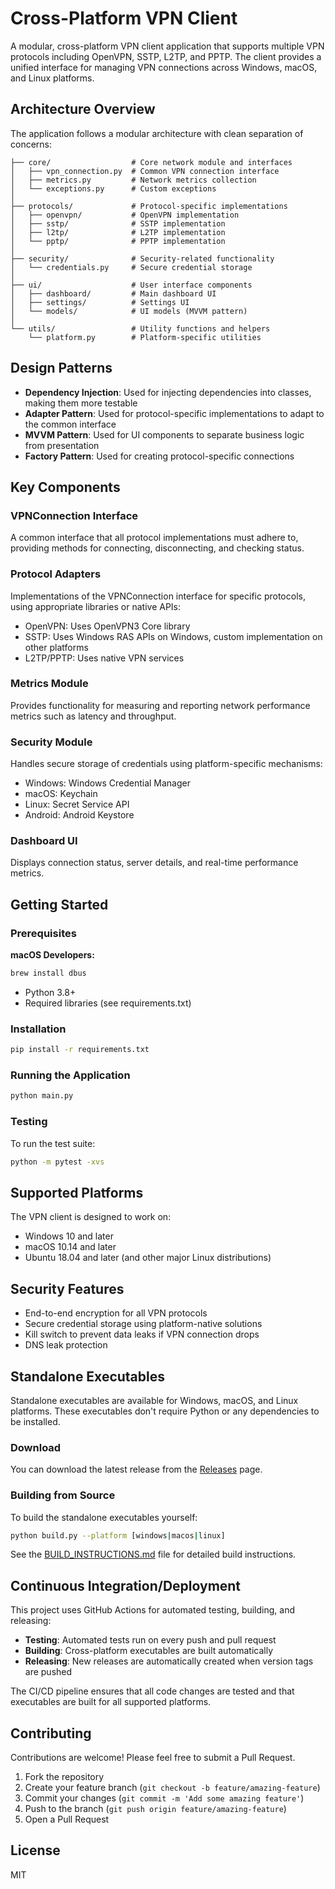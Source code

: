 # Cross-Platform VPN Client

A modular, cross-platform VPN client application that supports multiple VPN protocols including OpenVPN, SSTP, L2TP, and PPTP. The client provides a unified interface for managing VPN connections across Windows, macOS, and Linux platforms.

## Architecture Overview

The application follows a modular architecture with clean separation of concerns:

```
├── core/                  # Core network module and interfaces
│   ├── vpn_connection.py  # Common VPN connection interface
│   ├── metrics.py         # Network metrics collection
│   └── exceptions.py      # Custom exceptions
│
├── protocols/             # Protocol-specific implementations
│   ├── openvpn/           # OpenVPN implementation
│   ├── sstp/              # SSTP implementation
│   ├── l2tp/              # L2TP implementation
│   └── pptp/              # PPTP implementation
│
├── security/              # Security-related functionality
│   └── credentials.py     # Secure credential storage
│
├── ui/                    # User interface components
│   ├── dashboard/         # Main dashboard UI
│   ├── settings/          # Settings UI
│   └── models/            # UI models (MVVM pattern)
│
└── utils/                 # Utility functions and helpers
    └── platform.py        # Platform-specific utilities
```

## Design Patterns

- **Dependency Injection**: Used for injecting dependencies into classes, making them more testable
- **Adapter Pattern**: Used for protocol-specific implementations to adapt to the common interface
- **MVVM Pattern**: Used for UI components to separate business logic from presentation
- **Factory Pattern**: Used for creating protocol-specific connections

## Key Components

### VPNConnection Interface

A common interface that all protocol implementations must adhere to, providing methods for connecting, disconnecting, and checking status.

### Protocol Adapters

Implementations of the VPNConnection interface for specific protocols, using appropriate libraries or native APIs:
- OpenVPN: Uses OpenVPN3 Core library
- SSTP: Uses Windows RAS APIs on Windows, custom implementation on other platforms
- L2TP/PPTP: Uses native VPN services

### Metrics Module

Provides functionality for measuring and reporting network performance metrics such as latency and throughput.

### Security Module

Handles secure storage of credentials using platform-specific mechanisms:
- Windows: Windows Credential Manager
- macOS: Keychain
- Linux: Secret Service API
- Android: Android Keystore

### Dashboard UI

Displays connection status, server details, and real-time performance metrics.

## Getting Started

### Prerequisites

**macOS Developers:**
```bash
brew install dbus
```

- Python 3.8+
- Required libraries (see requirements.txt)

### Installation

```bash
pip install -r requirements.txt
```

### Running the Application

```bash
python main.py
```

### Testing

To run the test suite:

```bash
python -m pytest -xvs
```

## Supported Platforms

The VPN client is designed to work on:

- Windows 10 and later
- macOS 10.14 and later
- Ubuntu 18.04 and later (and other major Linux distributions)

## Security Features

- End-to-end encryption for all VPN protocols
- Secure credential storage using platform-native solutions
- Kill switch to prevent data leaks if VPN connection drops
- DNS leak protection

## Standalone Executables

Standalone executables are available for Windows, macOS, and Linux platforms. These executables don't require Python or any dependencies to be installed.

### Download

You can download the latest release from the [Releases](https://github.com/username/vpnclient/releases) page.

### Building from Source

To build the standalone executables yourself:

```bash
python build.py --platform [windows|macos|linux]
```

See the [BUILD_INSTRUCTIONS.md](BUILD_INSTRUCTIONS.md) file for detailed build instructions.

## Continuous Integration/Deployment

This project uses GitHub Actions for automated testing, building, and releasing:

- **Testing**: Automated tests run on every push and pull request
- **Building**: Cross-platform executables are built automatically
- **Releasing**: New releases are automatically created when version tags are pushed

The CI/CD pipeline ensures that all code changes are tested and that executables are built for all supported platforms.

## Contributing

Contributions are welcome! Please feel free to submit a Pull Request.

1. Fork the repository
2. Create your feature branch (`git checkout -b feature/amazing-feature`)
3. Commit your changes (`git commit -m 'Add some amazing feature'`)
4. Push to the branch (`git push origin feature/amazing-feature`)
5. Open a Pull Request

## License

MIT